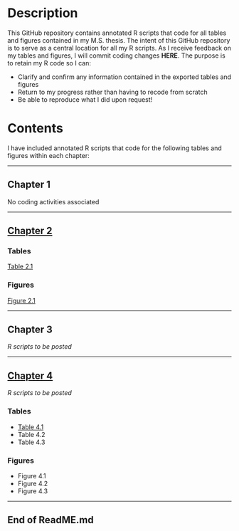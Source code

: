 # Description
This GitHub repository contains annotated R scripts that code for all tables and figures contained in my M.S. thesis. 
The intent of this GitHub repository is to serve as a central location for all my R scripts. As I receive feedback on my tables and figures, I will commit coding changes **HERE**. 
The purpose is to retain my R code so I can: 

- Clarify and confirm any information contained in the exported tables and figures
- Return to my progress rather than having to recode from scratch
- Be able to reproduce what I did upon request!

# Contents
I have included annotated R scripts that code for the following tables and figures within each chapter:

--------------------------------------

## Chapter 1
No coding activities associated

---------------------------------------

## [Chapter 2](Johnson_Chapter_2_R_Scripts)
### Tables 
[Table 2.1](Johnson_Chapter_2_R_Scripts/Johnson_Chapter_2_Table_2.1_R_Script.txt)
### Figures
[Figure 2.1](Johnson_Chapter_2_R_Scripts/Johnson_Chapter_2_Figure_2.1_R_Script.txt)

---------------------------------------

## Chapter 3
_R scripts to be posted_

---------------------------------------

## [Chapter 4](Johnson_Chapter_4_R_Scripts) 
_R scripts to be posted_
### Tables
- [Table 4.1](Johnson_Chapter_4_R_Scripts/Johnson_Chapter_4_Table_4.1_R_Script.txt)
- Table 4.2
- Table 4.3
### Figures
- Figure 4.1
- Figure 4.2
- Figure 4.3

---------------------------------------

## End of ReadME.md
